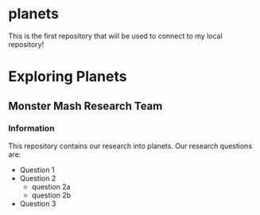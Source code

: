# planets
This is the first repository that will be used to connect to my local repository!
# Exploring Planets

## Monster Mash Research Team

### Information

This repository contains our research into planets. Our research questions are:
* Question 1
* Question 2
  - question 2a
  - question 2b
* Question 3
